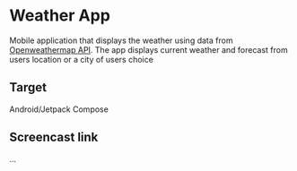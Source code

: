 # Weather App
Mobile application that displays the weather using data from [Openweathermap API](https://openweathermap.org/api). 
The app displays current weather and forecast from users location or a city of users choice

## Target
Android/Jetpack Compose

## Screencast link
...
